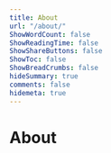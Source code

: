 ```yaml
--- 
title: About
url: "/about/"
ShowWordCount: false
ShowReadingTime: false
ShowShareButtons: false
ShowToc: false
ShowBreadCrumbs: false
hideSummary: true
comments: false
hidemeta: true
---
```


# About